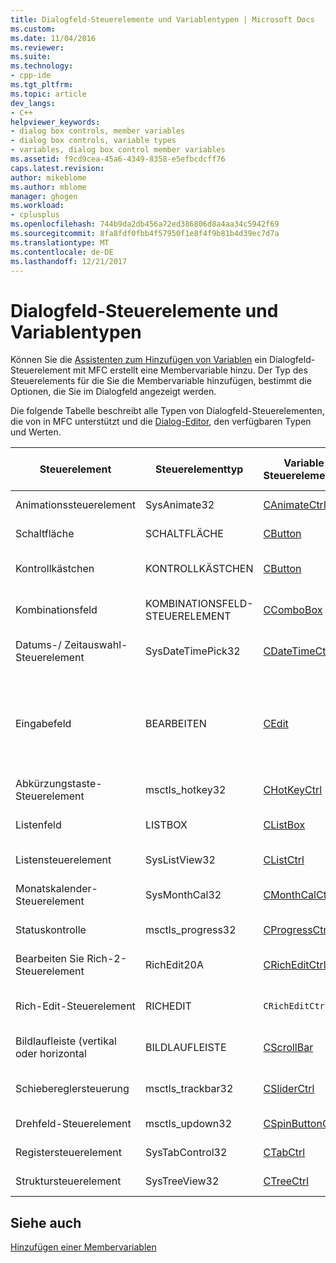```yaml
---
title: Dialogfeld-Steuerelemente und Variablentypen | Microsoft Docs
ms.custom: 
ms.date: 11/04/2016
ms.reviewer: 
ms.suite: 
ms.technology:
- cpp-ide
ms.tgt_pltfrm: 
ms.topic: article
dev_langs:
- C++
helpviewer_keywords:
- dialog box controls, member variables
- dialog box controls, variable types
- variables, dialog box control member variables
ms.assetid: f9cd9cea-45a6-4349-8358-e5efbcdcff76
caps.latest.revision: 
author: mikeblome
ms.author: mblome
manager: ghogen
ms.workload:
- cplusplus
ms.openlocfilehash: 744b9da2db456a72ed386806d8a4aa34c5942f69
ms.sourcegitcommit: 8fa8fdf0fbb4f57950f1e8f4f9b81b4d39ec7d7a
ms.translationtype: MT
ms.contentlocale: de-DE
ms.lasthandoff: 12/21/2017
---
```

# <a name="dialog-box-controls-and-variable-types"></a>Dialogfeld-Steuerelemente und Variablentypen
Können Sie die [Assistenten zum Hinzufügen von Variablen](../ide/add-member-variable-wizard.md) ein Dialogfeld-Steuerelement mit MFC erstellt eine Membervariable hinzu. Der Typ des Steuerelements für die Sie die Membervariable hinzufügen, bestimmt die Optionen, die Sie im Dialogfeld angezeigt werden.  
  
 Die folgende Tabelle beschreibt alle Typen von Dialogfeld-Steuerelementen, die von in MFC unterstützt und die [Dialog-Editor](../windows/dialog-editor.md), den verfügbaren Typen und Werten.  
  
|Steuerelement|Steuerelementtyp|Variable-Steuerelementtyp|Variable Werttyp|Min/Max-Werte (nur Werttyp)|  
|-------------|------------------|---------------------------|-------------------------|-----------------------------------------|  
|Animationssteuerelement|SysAnimate32|[CAnimateCtrl](../mfc/reference/canimatectrl-class.md)|None; nur-Steuerelement|Nicht zutreffend|  
|Schaltfläche|SCHALTFLÄCHE|[CButton](../mfc/reference/cbutton-class.md)|None; nur-Steuerelement|Nicht zutreffend|  
|Kontrollkästchen|KONTROLLKÄSTCHEN|[CButton](../mfc/reference/cbutton-class.md)|**BOOL**|Min-Wert oder ' max '-Wert|  
|Kombinationsfeld|KOMBINATIONSFELD-STEUERELEMENT|[CComboBox](../mfc/reference/ccombobox-class.md)|[CString](../atl-mfc-shared/reference/cstringt-class.md)|Maximale Anzahl von Zeichen|  
|Datums-/ Zeitauswahl-Steuerelement|SysDateTimePick32|[CDateTimeCtrl](../mfc/reference/cdatetimectrl-class.md)|[CTime](../atl-mfc-shared/reference/ctime-class.md)|Min-Wert oder ' max '-Wert|  
|Eingabefeld|BEARBEITEN|[CEdit](../mfc/reference/cedit-class.md)|`CString`, Int, UINT, long, DWORD, float, double, BYTE, short, BOOL, `COleDateTime`, oder **COleCurrency**|Min-Wert oder ' max '-Wert; Einige unterstützen Max. Zeichen|  
|Abkürzungstaste-Steuerelement|msctls_hotkey32|[CHotKeyCtrl](../mfc/reference/chotkeyctrl-class.md)|None; nur-Steuerelement|Nicht zutreffend|  
|Listenfeld|LISTBOX|[CListBox](../mfc/reference/clistbox-class.md)|`CString`|Maximale Anzahl von Zeichen|  
|Listensteuerelement|SysListView32|[CListCtrl](../mfc/reference/clistctrl-class.md)|None; nur-Steuerelement|Nicht zutreffend|  
|Monatskalender-Steuerelement|SysMonthCal32|[CMonthCalCtrl](../mfc/reference/cmonthcalctrl-class.md)|`CTime`|Min-Wert oder ' max '-Wert|  
|Statuskontrolle|msctls_progress32|[CProgressCtrl](../mfc/reference/cprogressctrl-class.md)|None; nur-Steuerelement|Nicht zutreffend|  
|Bearbeiten Sie Rich-2-Steuerelement|RichEdit20A|[CRichEditCtrl](../mfc/reference/cricheditctrl-class.md)|`CString`|Maximale Anzahl von Zeichen|  
|Rich-Edit-Steuerelement|RICHEDIT|`CRichEditCtrl`|`CString`|Maximale Anzahl von Zeichen|  
|Bildlaufleiste (vertikal oder horizontal|BILDLAUFLEISTE|[CScrollBar](../mfc/reference/cscrollbar-class.md)|`int`|Min-Wert oder ' max '-Wert|  
|Schiebereglersteuerung|msctls_trackbar32|[CSliderCtrl](../mfc/reference/csliderctrl-class.md)|`int`|Min-Wert oder ' max '-Wert|  
|Drehfeld-Steuerelement|msctls_updown32|[CSpinButtonCtrl](../mfc/reference/cspinbuttonctrl-class.md)|None; nur-Steuerelement|Nicht zutreffend|  
|Registersteuerelement|SysTabControl32|[CTabCtrl](../mfc/reference/ctabctrl-class.md)|None; nur-Steuerelement|Nicht zutreffend|  
|Struktursteuerelement|SysTreeView32|[CTreeCtrl](../mfc/reference/ctreectrl-class.md)|None; nur-Steuerelement|Nicht zutreffend|  
  
## <a name="see-also"></a>Siehe auch  
 [Hinzufügen einer Membervariablen](../ide/adding-a-member-variable-visual-cpp.md)